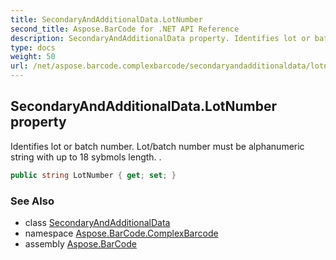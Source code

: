 ```yaml
---
title: SecondaryAndAdditionalData.LotNumber
second_title: Aspose.BarCode for .NET API Reference
description: SecondaryAndAdditionalData property. Identifies lot or batch number. Lot/batch number must be alphanumeric string with up to 18 sybmols length. 
type: docs
weight: 50
url: /net/aspose.barcode.complexbarcode/secondaryandadditionaldata/lotnumber/
---
```

## SecondaryAndAdditionalData.LotNumber property

Identifies lot or batch number. Lot/batch number must be alphanumeric string with up to 18 sybmols length. .

```csharp
public string LotNumber { get; set; }
```

### See Also

* class [SecondaryAndAdditionalData](../)
* namespace [Aspose.BarCode.ComplexBarcode](../../../aspose.barcode.complexbarcode/)
* assembly [Aspose.BarCode](../../../)


